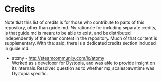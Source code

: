 Credits
==================================

Note that this list of credits is for those who contribute to parts of this repository, other than guide.md. My rationale for including separate credits, is that guide.md is meant to be able to exist, and be distributed independently of the other content in the repository. Much of that content is supplementary. With that said, there is a dedicated credits section included in guide.md.

* atomy - http://steamcommunity.com/id/atomy  
  Worked as a developer for Dystopia, and was able to provide insight on its internals. Resolved question as to whether mp_scalespawntime was Dystopia specific.
